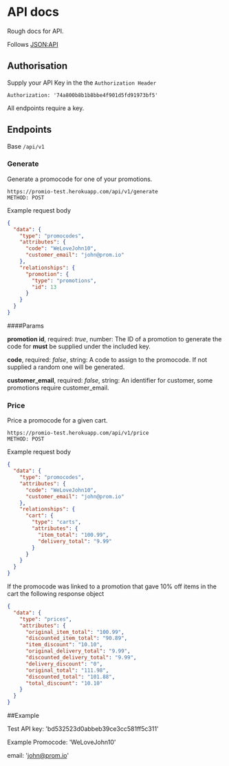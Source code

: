 # API docs

Rough docs for API.

Follows [JSON:API](http://jsonapi.org/)

## Authorisation

Supply your API Key in the the `Authorization Header`

```
Authorization: '74a800b8b1b8bbe4f901d5fd91973bf5'
```

All endpoints require a key.

## Endpoints

Base `/api/v1`

### Generate

Generate a promocode for one of your promotions.

```
https://promio-test.herokuapp.com/api/v1/generate
METHOD: POST
```
Example request body
```json
{
  "data": {
    "type": "promocodes",
    "attributes": {
      "code": "WeLoveJohn10",
      "customer_email": "john@prom.io"
    },
    "relationships": {
      "promotion": {
        "type": "promotions",
        "id": 13
      }
    }
  }
}
```

####Params

**promotion id**, required: *true*, number: The ID of a promotion to generate the code for **must** be supplied under the 
included key.

**code**, required: *false*, string: A code to assign to the promocode. If not supplied a random one will be generated.

**customer_email**, required: *false*, string: An identifier for customer, some promotions require customer_email.


### Price

Price a promocode for a given cart.

```
https://promio-test.herokuapp.com/api/v1/price
METHOD: POST
```
Example request body
```json
{
  "data": {
    "type": "promocodes",
    "attributes": {
      "code": "WeLoveJohn10",
      "customer_email": "john@prom.io"
    },
    "relationships": {
      "cart": {
        "type": "carts",
        "attributes": {
          "item_total": "100.99",
          "delivery_total": "9.99"
        }
      }
    }
  }
}
```
If the promocode was linked to a promotion that gave 10% off items in the cart the following response object
```json
{
  "data": {
    "type": "prices",
    "attributes": {
      "original_item_total": "100.99",
      "discounted_item_total": "90.89",
      "item_discount": "10.10",
      "original_delivery_total": "9.99",
      "discounted_delivery_total": "9.99",
      "delivery_discount": "0",
      "original_total": "111.98",
      "discounted_total": "101.88",
      "total_discount": "10.10"
    }
  }
}
```


##Example

Test API key: 'bd532523d0abbeb39ce3cc581ff5c311'

Example Promocode: 'WeLoveJohn10'

email: 'john@prom.io'
